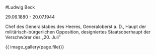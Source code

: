 #Ludwig Beck

29.06.1880 - 20.07.1944

Chef des Generalstabes des Heeres, Generaloberst a. D., Haupt der militärisch-bürgerlichen Opposition, designiertes Staatsoberhaupt der Verschwörer des „20. Juli"

{{ image_gallery(page.file)}}